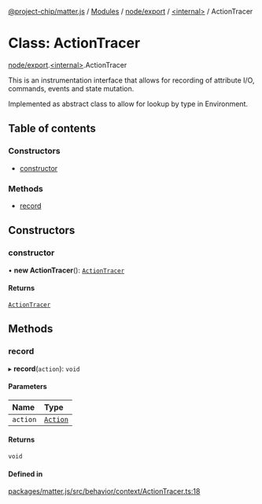 [@project-chip/matter.js](../README.md) / [Modules](../modules.md) / [node/export](../modules/node_export.md) / [\<internal\>](../modules/node_export._internal_.md) / ActionTracer

# Class: ActionTracer

[node/export](../modules/node_export.md).[\<internal\>](../modules/node_export._internal_.md).ActionTracer

This is an instrumentation interface that allows for recording of attribute I/O, commands, events and state
mutation.

Implemented as abstract class to allow for lookup by type in Environment.

## Table of contents

### Constructors

- [constructor](node_export._internal_.ActionTracer-1.md#constructor)

### Methods

- [record](node_export._internal_.ActionTracer-1.md#record)

## Constructors

### constructor

• **new ActionTracer**(): [`ActionTracer`](node_export._internal_.ActionTracer-1.md)

#### Returns

[`ActionTracer`](node_export._internal_.ActionTracer-1.md)

## Methods

### record

▸ **record**(`action`): `void`

#### Parameters

| Name | Type |
| :------ | :------ |
| `action` | [`Action`](../interfaces/behavior_cluster_export._internal_.Action.md) |

#### Returns

`void`

#### Defined in

[packages/matter.js/src/behavior/context/ActionTracer.ts:18](https://github.com/project-chip/matter.js/blob/0c058ae17fdba4c0b89b8b13c309011d51782299/packages/matter.js/src/behavior/context/ActionTracer.ts#L18)
